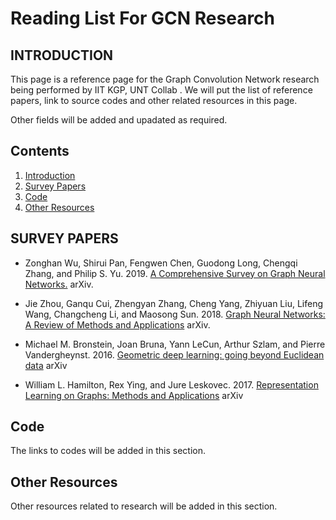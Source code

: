 # Reading List For GCN Research

## <a name='intro'> INTRODUCTION

This page is a reference page for the Graph Convolution Network research being performed by IIT KGP, UNT Collab . We will put the list of reference papers, link to source codes and other related resources in this page. 

Other fields will be added and upadated as required.


## <a name='contents'>Contents</a>

  1. [Introduction](#intro)
  2. [Survey Papers](#survey)
  3. [Code](#code)
  4. [Other Resources](#others)
  

## <a name='survey'> SURVEY PAPERS

- Zonghan Wu, Shirui Pan, Fengwen Chen, Guodong Long, Chengqi Zhang, and Philip S. Yu. 2019. [A Comprehensive Survey on Graph Neural Networks.](http://arxiv.org/abs/1901.00596) arXiv.

- Jie Zhou, Ganqu Cui, Zhengyan Zhang, Cheng Yang, Zhiyuan Liu, Lifeng Wang, Changcheng Li, and Maosong Sun. 2018. [Graph Neural Networks: A Review of Methods and Applications](http://arxiv.org/abs/1812.08434) arXiv.

- Michael M. Bronstein, Joan Bruna, Yann LeCun, Arthur Szlam, and Pierre Vandergheynst. 2016. [Geometric deep learning: going beyond Euclidean data](http://arxiv.org/abs/1611.08097) arXiv

- William L. Hamilton, Rex Ying, and Jure Leskovec. 2017. [Representation Learning on Graphs: Methods and Applications](http://arxiv.org/abs/1709.05584) arXiv

## <a name ='code'> Code
  The links to codes will be added in this section.
  
## <a name ='others'> Other Resources
  Other resources related to research will be added in this section.

